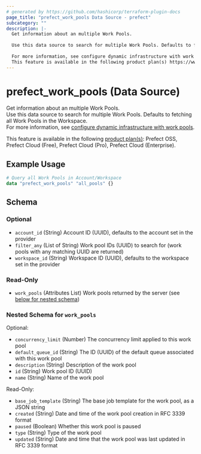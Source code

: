 ```yaml
---
# generated by https://github.com/hashicorp/terraform-plugin-docs
page_title: "prefect_work_pools Data Source - prefect"
subcategory: ""
description: |-
  Get information about an multiple Work Pools.
  
  Use this data source to search for multiple Work Pools. Defaults to fetching all Work Pools in the Workspace.
  
  For more information, see configure dynamic infrastructure with work pools https://docs.prefect.io/v3/deploy/infrastructure-concepts/work-pools.
  This feature is available in the following product plan(s) https://www.prefect.io/pricing: Prefect OSS, Prefect Cloud (Free), Prefect Cloud (Pro), Prefect Cloud (Enterprise).
---
```


# prefect_work_pools (Data Source)

Get information about an multiple Work Pools.
<br>
Use this data source to search for multiple Work Pools. Defaults to fetching all Work Pools in the Workspace.
<br>
For more information, see [configure dynamic infrastructure with work pools](https://docs.prefect.io/v3/deploy/infrastructure-concepts/work-pools).


This feature is available in the following [product plan(s)](https://www.prefect.io/pricing): Prefect OSS, Prefect Cloud (Free), Prefect Cloud (Pro), Prefect Cloud (Enterprise).

## Example Usage

```terraform
# Query all Work Pools in Account/Workspace
data "prefect_work_pools" "all_pools" {}
```

<!-- schema generated by tfplugindocs -->
## Schema

### Optional

- `account_id` (String) Account ID (UUID), defaults to the account set in the provider
- `filter_any` (List of String) Work pool IDs (UUID) to search for (work pools with any matching UUID are returned)
- `workspace_id` (String) Workspace ID (UUID), defaults to the workspace set in the provider

### Read-Only

- `work_pools` (Attributes List) Work pools returned by the server (see [below for nested schema](#nestedatt--work_pools))

<a id="nestedatt--work_pools"></a>
### Nested Schema for `work_pools`

Optional:

- `concurrency_limit` (Number) The concurrency limit applied to this work pool
- `default_queue_id` (String) The ID (UUID) of the default queue associated with this work pool
- `description` (String) Description of the work pool
- `id` (String) Work pool ID (UUID)
- `name` (String) Name of the work pool

Read-Only:

- `base_job_template` (String) The base job template for the work pool, as a JSON string
- `created` (String) Date and time of the work pool creation in RFC 3339 format
- `paused` (Boolean) Whether this work pool is paused
- `type` (String) Type of the work pool
- `updated` (String) Date and time that the work pool was last updated in RFC 3339 format
